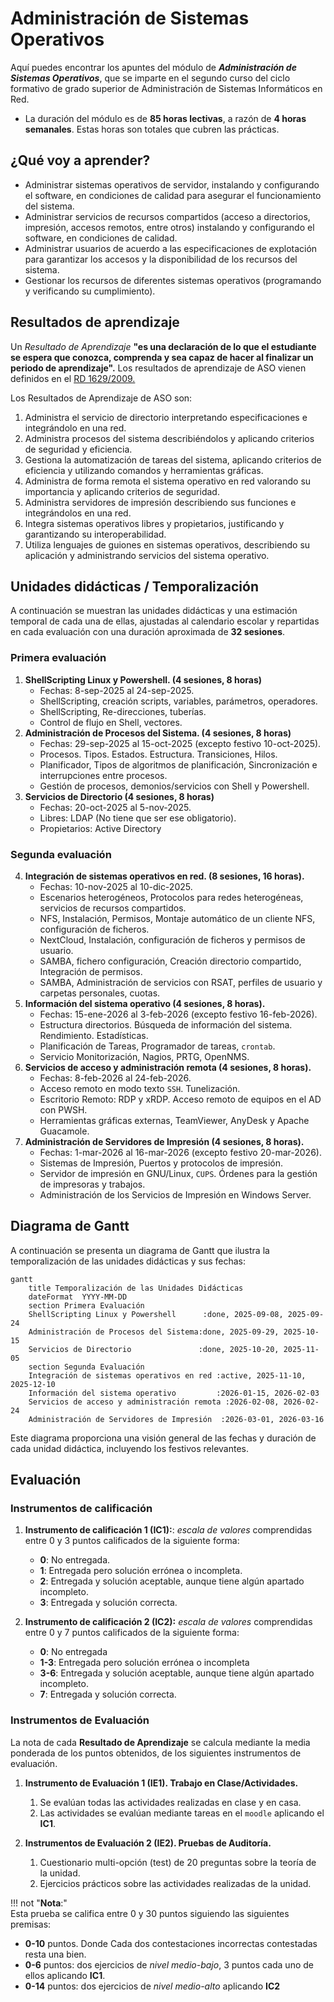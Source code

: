 # Administración de Sistemas Operativos

Aquí puedes encontrar los apuntes del módulo de ***Administración de Sistemas Operativos***, que se imparte en el segundo curso del ciclo formativo de grado superior de Administración de Sistemas Informáticos en Red.

* La duración del módulo es de **85 horas lectivas**, a razón de **4 horas semanales**. Estas horas son totales que cubren las prácticas. 

## ¿Qué voy a aprender?

* Administrar sistemas operativos de servidor, instalando y configurando el software, en condiciones de calidad para asegurar el funcionamiento del sistema.
* Administrar servicios de recursos compartidos (acceso a directorios, impresión, accesos remotos, entre otros) instalando y configurando el software, en condiciones de calidad.
* Administrar usuarios de acuerdo a las especificaciones de explotación para garantizar los accesos y la disponibilidad de los recursos del sistema.
* Gestionar los recursos de diferentes sistemas operativos (programando y verificando su cumplimiento).

## Resultados de aprendizaje

Un *Resultado de Aprendizaje* **"es una declaración de lo que el estudiante se espera que conozca, comprenda y sea capaz de hacer al finalizar un periodo de aprendizaje".** Los resultados de aprendizaje de ASO vienen definidos en el [RD 1629/2009.](https://www.boe.es/eli/es/rd/2009/10/30/1629)

Los Resultados de Aprendizaje de ASO son:

1. Administra el servicio de directorio interpretando especificaciones e integrándolo en una red.
2. Administra procesos del sistema describiéndolos y aplicando criterios de seguridad y eficiencia.
3. Gestiona la automatización de tareas del sistema, aplicando criterios de eficiencia y utilizando comandos y herramientas gráficas.
4. Administra de forma remota el sistema operativo en red valorando su importancia y aplicando criterios de seguridad.
5. Administra servidores de impresión describiendo sus funciones e integrándolos en una red.
6. Integra sistemas operativos libres y propietarios, justificando y garantizando su interoperabilidad.
7. Utiliza lenguajes de guiones en sistemas operativos, describiendo su aplicación y administrando servicios del sistema operativo.

## Unidades didácticas / Temporalización

A continuación se muestran las unidades didácticas y una estimación temporal de cada una de ellas, ajustadas al calendario escolar y repartidas en cada evaluación con una duración aproximada de **32 sesiones**.

### Primera evaluación

1. **ShellScripting Linux y Powershell. (4 sesiones, 8 horas)**
    * Fechas: 8-sep-2025 al 24-sep-2025.
    * ShellScripting, creación scripts, variables, parámetros, operadores.
    * ShellScripting, Re-direcciones, tuberías.
    * Control de flujo en Shell, vectores.
2. **Administración de Procesos del Sistema. (4 sesiones, 8 horas)**
    * Fechas: 29-sep-2025 al 15-oct-2025 (excepto festivo 10-oct-2025).
    * Procesos. Tipos. Estados. Estructura. Transiciones, Hilos.
    * Planificador, Tipos de algoritmos de planificación, Sincronización e interrupciones entre procesos.
    * Gestión de procesos, demonios/servicios con Shell y Powershell.
3. **Servicios de Directorio (4 sesiones, 8 horas)**
    * Fechas: 20-oct-2025 al 5-nov-2025.
    * Libres: LDAP (No tiene que ser ese obligatorio).
    * Propietarios: Active Directory 
### Segunda evaluación
4. **Integración de sistemas operativos en red. (8 sesiones, 16 horas).**
    * Fechas: 10-nov-2025 al 10-dic-2025.
    * Escenarios heterogéneos, Protocolos para redes heterogéneas, servicios de recursos compartidos.
    * NFS, Instalación, Permisos, Montaje automático de un cliente NFS, configuración de ficheros.
    * NextCloud, Instalación, configuración de ficheros y permisos de usuario.
    * SAMBA, fichero configuración, Creación directorio compartido, Integración de permisos.
    * SAMBA, Administración de servicios con RSAT, perfiles de usuario y carpetas personales, cuotas.
5. **Información del sistema operativo (4 sesiones, 8 horas).**
    * Fechas: 15-ene-2026 al 3-feb-2026 (excepto festivo 16-feb-2026).
    * Estructura directorios. Búsqueda de información del sistema. Rendimiento. Estadísticas.
    * Planificación de Tareas, Programador de tareas, `crontab`.
    * Servicio Monitorización, Nagios, PRTG, OpenNMS.
6. **Servicios de acceso y administración remota (4 sesiones, 8 horas).** 
    * Fechas: 8-feb-2026 al 24-feb-2026.
    * Acceso remoto en modo texto `SSH`. Tunelización.
    * Escritorio Remoto:  RDP y xRDP. Acceso remoto de equipos en el AD con PWSH.
    * Herramientas gráficas externas, TeamViewer, AnyDesk y Apache Guacamole.
7. **Administración de Servidores de Impresión (4 sesiones, 8 horas).**
    * Fechas: 1-mar-2026 al 16-mar-2026 (excepto festivo 20-mar-2026).
    * Sistemas de Impresión, Puertos y protocolos de impresión.
    * Servidor de impresión en GNU/Linux, `CUPS`. Órdenes para la gestión de impresoras y trabajos.
    * Administración de los Servicios de Impresión en Windows Server.

## Diagrama de Gantt

A continuación se presenta un diagrama de Gantt que ilustra la temporalización de las unidades didácticas y sus fechas:

```mermaid
gantt
    title Temporalización de las Unidades Didácticas
    dateFormat  YYYY-MM-DD
    section Primera Evaluación
    ShellScripting Linux y Powershell      :done, 2025-09-08, 2025-09-24
    Administración de Procesos del Sistema:done, 2025-09-29, 2025-10-15
    Servicios de Directorio               :done, 2025-10-20, 2025-11-05
    section Segunda Evaluación
    Integración de sistemas operativos en red :active, 2025-11-10, 2025-12-10
    Información del sistema operativo         :2026-01-15, 2026-02-03
    Servicios de acceso y administración remota :2026-02-08, 2026-02-24
    Administración de Servidores de Impresión  :2026-03-01, 2026-03-16
```

Este diagrama proporciona una visión general de las fechas y duración de cada unidad didáctica, incluyendo los festivos relevantes.

## Evaluación
### Instrumentos de calificación

1. **Instrumento de calificación 1 (IC1):**: *escala de valores* comprendidas entre 0 y 3 puntos calificados de la siguiente forma:
    * **0**: No entregada.
    * **1**: Entregada pero solución errónea o incompleta.
    * **2**: Entregada y solución aceptable, aunque tiene algún apartado incompleto.
    * **3**: Entregada y solución correcta.

2. **Instrumento de calificación 2 (IC2):** *escala de valores* comprendidas entre 0 y 7 puntos calificados de la siguiente forma:
    * **0**: No entregada
    * **1-3**: Entregada pero solución errónea o incompleta
    * **3-6**: Entregada y solución aceptable, aunque tiene algún apartado incompleto.
    * **7**: Entregada y solución correcta.
### Instrumentos de Evaluación
La nota de cada **Resultado de Aprendizaje** se calcula mediante la media ponderada de los puntos obtenidos, de los siguientes instrumentos de evaluación.

1. **Instrumento de Evaluación 1 (IE1). Trabajo en Clase/Actividades.**
    1. Se evalúan todas las actividades realizadas en clase y en casa.
    2. Las actividades se evalúan mediante tareas en el `moodle` aplicando el **IC1**.
    
2. **Instrumentos de Evaluación 2 (IE2). Pruebas de Auditoría.**
    1. Cuestionario multi-opción (test) de 20 preguntas sobre la teoría de la unidad.
    2. Ejercicios prácticos sobre las actividades realizadas de la unidad.

!!! not "**Nota**:"    
    Esta prueba se califica entre 0 y 30 puntos siguiendo las siguientes premisas:
- **0-10** puntos. Donde Cada dos contestaciones incorrectas contestadas resta una bien.
- **0-6** puntos: dos ejercicios de *nivel medio-bajo*, 3 puntos cada uno de ellos aplicando **IC1**.
- **0-14** puntos: dos ejercicios de *nivel medio-alto* aplicando **IC2**

